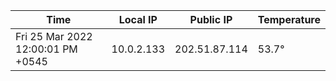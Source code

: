 | Time     | Local IP | Public IP | Temperature |
| ----------- | ----------- | ----------- | ----------- |
| Fri 25 Mar 2022 12:00:01 PM +0545      | 10.0.2.133     | 202.51.87.114  | 53.7° |
